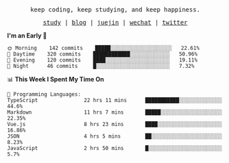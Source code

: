 <p align="center">
  <samp>
    <span>keep coding, keep studying, and keep happiness.</span>
  </samp>
</p>

<p align="center">
  <samp>
    <a href="https://github.com/ouduidui/fe-study">study</a> |
    <a href="https://ouduidui.cn">blog</a>  |
    <a href="https://juejin.cn/user/4309700183594366">juejin</a> |
    <a href="https://user-images.githubusercontent.com/54696834/159862985-5fbb577a-ba1b-4941-9f99-98cee13b7a60.jpeg">wechat</a> |
    <a href="https://twitter.com/ouduidui">twitter</a>
  </samp>
</p>

<!--START_SECTION:waka-->
**I'm an Early 🐤** 

```text
🌞 Morning    142 commits    █████░░░░░░░░░░░░░░░░░░░░   22.61% 
🌆 Daytime    320 commits    ████████████░░░░░░░░░░░░░   50.96% 
🌃 Evening    120 commits    ████░░░░░░░░░░░░░░░░░░░░░   19.11% 
🌙 Night      46 commits     █░░░░░░░░░░░░░░░░░░░░░░░░   7.32%

```


📊 **This Week I Spent My Time On** 

```text
💬 Programming Languages: 
TypeScript               22 hrs 11 mins      ███████████░░░░░░░░░░░░░░   44.6% 
Markdown                 11 hrs 7 mins       █████░░░░░░░░░░░░░░░░░░░░   22.35% 
Vue.js                   8 hrs 23 mins       ████░░░░░░░░░░░░░░░░░░░░░   16.86% 
JSON                     4 hrs 5 mins        ██░░░░░░░░░░░░░░░░░░░░░░░   8.23% 
JavaScript               2 hrs 50 mins       █░░░░░░░░░░░░░░░░░░░░░░░░   5.7%

```


<!--END_SECTION:waka-->
